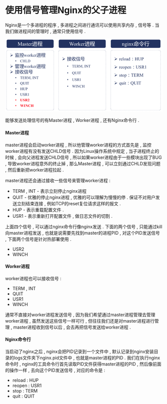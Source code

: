 # 使用信号管理Nginx的父子进程

Nginx是一个多进程的程序 , 多进程之间进行通讯可以使用共享内存 , 信号等 . 当我们做进程间的管理时 , 通常只使用信号 .

![](/assets/xinhaoguanli.png)

能够发送处理信号的有Master进程 , Worker进程 , 还有Nginx命令行 .

#### Master进程

master进程会启动worker进程 , 所以他管理worker进程的方式首先是 , 监控worker进程有没有发送CHLD信号 . 因为Linux操作系统中规定 , 当子进程终止的时候 , 会向父进程发送CHLD信号 , 所以如果worker进程由于一些模块出现了BUG , 导致worker进程意外的终止掉 , 那么Master进程 , 可以立刻通过CHLD发现问题 , 然后重新把worker进程拉起 .

master进程还会通过接收一些信号来管理worker进程 :

* TERM , INT - 表示立刻停止nginx进程
* QUIT - 优雅的停止nginx进程 , 优雅的可以理解为慢慢的停 . 保证不对用户发送立刻结束连接 , 例如TCP的reset复位请求这样的报文 . 
* HUP - 表示重载配置文件 . 
* USR1 - 表示重新打开配置文件 , 做日志文件的切割 . 

上面四个信号 , 可以通过nginx命令行像nginx发送 . 下面的两个信号 , 只能通过kill向master进程发送 , 也就是说需要先找到master的进程PID , 对这个PID发送信号 , 下面两个信号是针对热部署使用 .

* USR2
* WINCH

#### Worker进程

worker进程也可以接收信号 : 

* TERM , INT
* QUIT
* USR1
* WINCH

通常不直接对worker进程发送信号 , 因为我们希望通过master进程管理去管理worker进程 , 虽然发送这些信号一样可行 , 但往往我们还是对master进程进行管理 , master进程收到信号以后 , 会去再把信号发送给worker进程 . 

#### Nginx命令行

当启动了nginx之后 , nginx会把PID记录到一个文件中 , 默认记录到nginx安装目录的logs文件夹下nginx.pid文件中 , 也就是master进程的PID . 我们在执行nginx命令时 , nginx的工具命令行首先读取PID文件获得master进程的PID , 然后像前面的操作一样 , 去向这个PID发送信号 , 对应的命令是 : 

* reload : HUP
* reopen : USR1
* stop : TERM
* quit : QUIT



